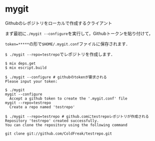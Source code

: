 mygit
===

Githubのレポジトリをローカルで作成するクライアント

まず最初に`./mygit --configure`を実行して，Githubトークンを貼り付けて，

`token=*****`の形で`$HOME/.mygit.conf`ファイルに保存されます．

`$ ./mygit --repo=testrepo`でレポジトリを作成します．


```
$ mix deps.get
$ mix escript.build

$ ./mygit --configure # githubのtokenが要求される
Please input your token:

$ ./mygit
mygit --configure
  Accept a github token to create the '.mygit.conf' file
mygit --repo=testrepo
  Create a repo named 'testrepo'

$ ./mygit --repo=testrepo # github.comにtestrepoレポジトリが作成される
Repository 'testrepo' created successfully.
You can clone the repository using the following command

git clone git://github.com/ColdFreak/testrepo.git
```

